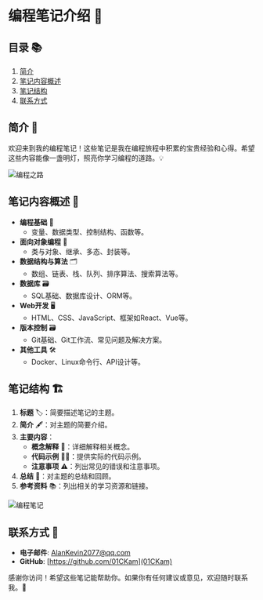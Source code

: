 # 编程笔记介绍 🌟

## 目录 📚

1. [简介](#简介)
2. [笔记内容概述](#笔记内容概述)
3. [笔记结构](#笔记结构)
4. [联系方式](#联系方式)


## 简介 🌱

欢迎来到我的编程笔记！这些笔记是我在编程旅程中积累的宝贵经验和心得。希望这些内容能像一盏明灯，照亮你学习编程的道路。💡

![编程之路](https://images.unsplash.com/photo-1517694712202-14dd9538aa97?auto=format&fit=crop&w=1350&q=80)

## 笔记内容概述 📖

- **编程基础** 🧱
    - 变量、数据类型、控制结构、函数等。
- **面向对象编程** 🐘
    - 类与对象、继承、多态、封装等。
- **数据结构与算法** 🗂️
    - 数组、链表、栈、队列、排序算法、搜索算法等。
- **数据库** 🗃️
    - SQL基础、数据库设计、ORM等。
- **Web开发** 🖥️
    - HTML、CSS、JavaScript、框架如React、Vue等。
- **版本控制** 🗃️
    - Git基础、Git工作流、常见问题及解决方案。
- **其他工具** 🛠️
    - Docker、Linux命令行、API设计等。


## 笔记结构 🏗️

1. **标题** 🏷️：简要描述笔记的主题。
2. **简介** 🖋️：对主题的简要介绍。
3. **主要内容**：
    - **概念解释** 🧠：详细解释相关概念。
    - **代码示例** 👨‍💻：提供实际的代码示例。
    - **注意事项** ⚠️：列出常见的错误和注意事项。
4. **总结** 📝：对主题的总结和回顾。
5. **参考资料** 📚：列出相关的学习资源和链接。

![编程笔记](https://images.unsplash.com/photo-1515879218367-8466d910aaa4?auto=format&fit=crop&w=1350&q=80)

## 联系方式 📧

- **电子邮件**: AlanKevin2077@qq.com
- **GitHub**: [https://github.com/01CKam](01CKam)


感谢你访问！希望这些笔记能帮助你。如果你有任何建议或意见，欢迎随时联系我。📩

